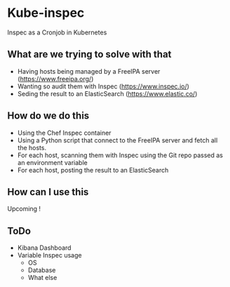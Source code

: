 # Kube-inspec
Inspec as a Cronjob in Kubernetes

## What are we trying to solve with that

- Having hosts being managed by a FreeIPA server (https://www.freeipa.org/)
- Wanting so audit them with Inspec (https://www.inspec.io/)
- Seding the result to an ElasticSearch (https://www.elastic.co/)

## How do we do this

- Using the Chef Inspec container
- Using a Python script that connect to the FreeIPA server and fetch all the hosts.
- For each host, scanning them with Inspec using the Git repo passed as an environment variable
- For each host, posting the result to an ElasticSearch 

## How can I use this

Upcoming !

## ToDo
- Kibana Dashboard
- Variable Inspec usage
  - OS
  - Database
  - What else
